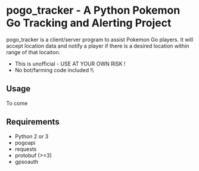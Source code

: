 # pogo_tracker - A Python Pokemon Go Tracking and Alerting Project
pogo_tracker is a client/server program to assist Pokemon Go players.
It will accept location data and notify a player if there is a desired location within range of that locaiton.

 * This is unofficial - USE AT YOUR OWN RISK !
 * No bot/farming code included !\

## Usage
To come
 
## Requirements
 * Python 2 or 3
 * pogoapi
 * requests
 * protobuf (>=3)
 * gpsoauth
